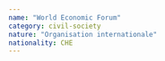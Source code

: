 ```yaml
---
name: "World Economic Forum"
category: civil-society
nature: "Organisation internationale"
nationality: CHE
---
```

